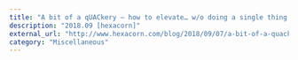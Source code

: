 ```yaml
---
title: "A bit of a qUACkery – how to elevate… w/o doing a single thing ;)"
description: "2018.09 [hexacorn]"
external_url: "http://www.hexacorn.com/blog/2018/09/07/a-bit-of-a-quackery-how-to-elevate-w-o-doing-a-single-thing/"
category: "Miscellaneous"
---
```

